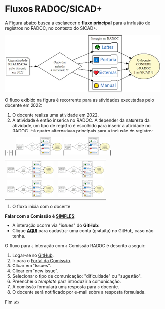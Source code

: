# Fluxos RADOC/SICAD+

A Figura abaixo busca a esclarecer o **fluxo principal** para a inclusão de registros no RADOC, no contexto do SICAD+.

<img src="../media/fluxo-principal.jpg" width="650">

O fluxo exibido na figura é recorrente para as atividades executadas pelo docente em 2022:
1. O docente realiza uma atividade em 2022.
1. A atividade é então inserida no RADOC. A depender da natureza da atividade, um tipo de registro é escolhido para inserir a atividade no RADOC. Há quatro alternativas principais para a inclusão do registro:

|-|-|
|<img src="../media/fluxo-principal.jpg" width="150">|<img src="../media/fluxo-principal.jpg" width="150">|


<table>
<tr>
<td> <img src="../media/fluxo-principal.jpg" width="150"> </td>
<td> <img src="../media/fluxo-principal.jpg" width="150"> </td>
</tr>
<tr>
<td> <img src="../media/fluxo-principal.jpg" width="150"> </td>
<td> <img src="../media/fluxo-principal.jpg" width="150"> </td>
</tr>
</table>

1. O fluxo inicia com o docente 

**Falar com a Comissão é <ins>SIMPLES</ins>**:
- A interação ocorre via "issues" do **GitHub**:
- Clique [**AQUI**](https://github.com/signup) para cadastrar uma conta (gratuita) no GitHub, caso não tenha.

O fluxo para a interação com a Comissão RADOC é descrito a seguir:
1. Logar-se no [GitHub](https://www.github.com/login).
2. Ir para o [Portal da Comissão](https://github.com/inf-ufg-br/radoc-2022).
3. Clicar em "Issues".
4. Clicar em "new issue".
5. Selecionar o tipo de comunicação: "dificuldade" ou "sugestão".
6. Preencher o _template_ para introduzir a comunicação.
7. A comissão formulará uma resposta para o docente.
8. O docente será notificado por e-mail sobre a resposta formulada.

Fim &#9997;
